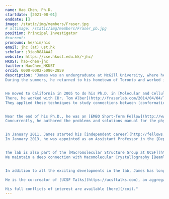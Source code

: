 ```yaml
---
name: Hao Chen, Ph.D.
startdate: [2021-08-01]
enddate: []
image: /static/img/members/Fraser.jpg
# altimage: /static/img/members/Fraser_pb.jpg
position: Principal Investigator
#current:
pronouns: he/him/his
email: jhc (at) ust.hk
scholar: j3iaoR8AAAAJ
website: https://cse.hkust.edu.hk/~jhc/
HKUST: hao-chen-jhc
twitter: HaoChen_HKUST
orcid: 0000-0002-5080-2859
description: "James was an undergraduate at McGill University, where he worked in the lab of [Dr. Francois Fagotto](https://www.crbm.cnrs.fr/team/morphogenesis/?lang=en) on [Xenopus developmental biology](/publications#20974811).
During the summers, he returned to his hometown of Toronto and worked in [Dr. Alan Davidson's lab](http://individual.utoronto.ca/Davidsonlab/) on TetR repressor biophysics and [bacteriophage genomics](/publications#16631788).


He moved to California in 2005 to do his Ph.D. in [Molecular and Cellular Biology at UC Berkeley](http://mcb.berkeley.edu).
There, he worked with [Dr. Tom Alber](http://fraserlab.com/2014/04/04/Tom-Alber/) creating  biophysical methods to characterize [protein side chain flexibility](/publications#20499387) in [high resolution](/publications#17573816) X-ray [electron density maps](/publications#24363322).
They applied these techniques to study connections between [conformational dynamics and enzymatic catalysis](/publications#19956261), showing that [room temperature](/publications#21918110), but not standard cryogenic, X-ray data collection could reveal the structural basis for critical functional motions.


Near the end of his Ph.D., he was an [EMBO Short-Term Fellow](http://www.embo.org/funding-awards/fellowships/short-term-fellowships) in [Dr. Dan Tawfik's lab](https://www.weizmann.ac.il/Biomolecular_Sciences/obituary/prof-dan-tawfik) at the Weizmann Institute of Science.
Concurrently, he authored the problems and solutions manual for the physical chemistry textbook [The Molecules of Life](http://www.garlandscience.com/product/isbn/9780815341888) by Kuriyan, Konforti, and Wemmer.


In January 2011, James started his [independent career](http://fellows.ucsf.edu/) as a [QB3 at UCSF Fellow](http://qb3.ucsf.edu/events/mini-bio-james-fraser.shtml) affiliated with the [Department of Cellular and Molecular Pharmacology](http://cmp.ucsf.edu/).
In January 2013, he was appointed as an Assistant Professor in the [Department of Bioengineering and Therapeutic Sciences](http://bts.ucsf.edu) and the California Institute for Quantitative Biosciences ([QB3](http://qb3.org)) with promotion to Associate Professor in 2016, and Full Professor in 2020. From 2022-2023, he was Vice Dean of Research for the [UCSF School of Pharmacy](https://pharmacy.ucsf.edu/). Since August 2023, he has been the Ernest L. Prien Professor and Chair of the [Department of Bioengineering and Therapeutic Sciences](https://pharmacy.ucsf.edu/news/2023/08/fraser-named-chair-ucsf-department-bioengineering-therapeutic-sciences).


The lab is also part of the [Macromolecular Structure Group at UCSF](http://msg.ucsf.edu) and [BioXFEL](http://www.bioxfel.org/), a Science and Technology Center established by the National Science Foundation.
We maintain a deep connection with Macomolecular Crystallography [Beamline 8.3.1.](http://bl831.als.lbl.gov/~mcfuser/), directed by [Dr. James Holton](http://bl831.als.lbl.gov/~jamesh/), at the [Advanced Light Source](http://www-als.lbl.gov/). James is also a Faculty Scientist in the Molecular Biophysics and Integrated Bioimaging Division of Lawrence Berkeley National Lab, and Associate Director of the [Quantitative Biosciences Initiative](https://qbi.ucsf.edu/).


In addition to all the exciting developments in the lab, James has long standing interests in [teaching](/courses), [baseball statistics](http://ibiomagazine.org/issues/november-2011-issue/james-fraser-a-michael-eisen.html), and [juggling](https://pharmacy.ucsf.edu/news/2020/10/labs-juggle-community-distance-during-covid-19). James was also on the board of ASAPbio, a non-profit organization dedicated to accelerating the pace of scientific discovery by making research outputs more accessible and reusable. The lab is committed to [publishing our code](https://github.com/fraser-lab), disseminating our datasets, posting manuscripts on preprint servers, and [participating in open peer review](https://www.youtube.com/watch?v=hYG5wTGh6aw&list=PLezPfyQ6lSolc6sOZ-an18oG3mZojuwb6&t=1280s). 

He is the co-creator of [UCSF Talks](https://ucsftalks.com), an aggregator of all the discovery science seminars at UCSF.

His full conflicts of interest are available [here](/coi)."
---
```

